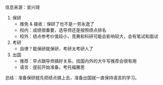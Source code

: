 信息来源：宣兴琦



1. 保研
    - 推免 & 接收：保研了也不是一劳永逸了
    - 校内：成绩很重要，选导师还是按照绩点排名
    - 校外：绩点参考价值较小，竞赛和科研可能会影响较大，会有笔试和面试
2. 考研
    - 自律？能保研就保研，考研太考研人了
3. 出国
    - 推荐：早点跟导师搞好关系，找国内外的大牛写推荐会很有用
    - 语言：提前开始准备，考托福雅思



总结：准备保研就先把绩点搞上去，准备出国就一直保持语言的学习。